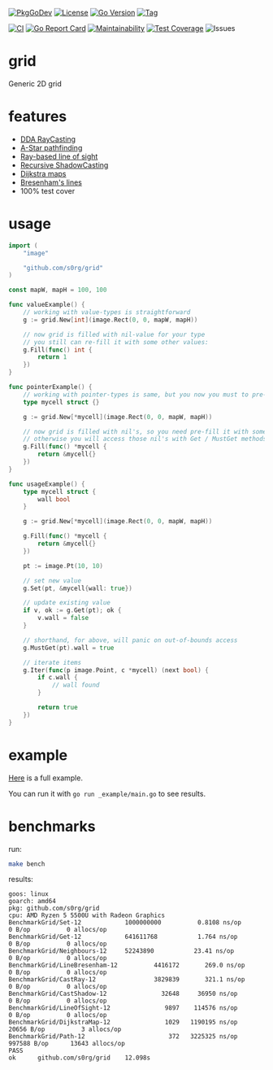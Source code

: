 [![PkgGoDev](https://pkg.go.dev/badge/github.com/s0rg/grid)](https://pkg.go.dev/github.com/s0rg/grid)
[![License](https://img.shields.io/github/license/s0rg/grid)](https://github.com/s0rg/grid/blob/master/LICENSE)
[![Go Version](https://img.shields.io/github/go-mod/go-version/s0rg/grid)](go.mod)
[![Tag](https://img.shields.io/github/v/tag/s0rg/grid?sort=semver)](https://github.com/s0rg/grid/tags)

[![CI](https://github.com/s0rg/grid/workflows/ci/badge.svg)](https://github.com/s0rg/grid/actions?query=workflow%3Aci)
[![Go Report Card](https://goreportcard.com/badge/github.com/s0rg/grid)](https://goreportcard.com/report/github.com/s0rg/grid)
[![Maintainability](https://api.codeclimate.com/v1/badges/8478f67a6b72d9e67cab/maintainability)](https://codeclimate.com/github/s0rg/grid/maintainability)
[![Test Coverage](https://api.codeclimate.com/v1/badges/8478f67a6b72d9e67cab/test_coverage)](https://codeclimate.com/github/s0rg/grid/test_coverage)
![Issues](https://img.shields.io/github/issues/s0rg/grid)

# grid

Generic 2D grid

# features

- [DDA RayCasting](https://lodev.org/cgtutor/raycasting.html)
- [A-Star pathfinding](https://en.wikipedia.org/wiki/A*_search_algorithm)
- [Ray-based line of sight](https://en.wikipedia.org/wiki/Line_of_sight_(video_games))
- [Recursive ShadowCasting](http://www.roguebasin.com/index.php/Shadow_casting)
- [Dijkstra maps](http://www.roguebasin.com/index.php/Dijkstra_Maps_Visualized)
- [Bresenham's lines](https://en.wikipedia.org/wiki/Bresenham%27s_line_algorithm)
- 100% test cover

# usage

```go
import (
    "image"

    "github.com/s0rg/grid"
)

const mapW, mapH = 100, 100

func valueExample() {
    // working with value-types is straightforward
    g := grid.New[int](image.Rect(0, 0, mapW, mapH))

    // now grid is filled with nil-value for your type
    // you still can re-fill it with some other values:
    g.Fill(func() int {
        return 1
    })
}

func pointerExample() {
    // working with pointer-types is same, but you now you must to pre-fill them
    type mycell struct {}

    g := grid.New[*mycell](image.Rect(0, 0, mapW, mapH))

    // now grid is filled with nil's, so you need pre-fill it with some values,
    // otherwise you will access those nil's with Get / MustGet methods.
    g.Fill(func() *mycell {
        return &mycell{}
    })
}

func usageExample() {
    type mycell struct {
        wall bool
    }

    g := grid.New[*mycell](image.Rect(0, 0, mapW, mapH))

    g.Fill(func() *mycell {
        return &mycell{}
    })

    pt := image.Pt(10, 10)

    // set new value
    g.Set(pt, &mycell{wall: true})

    // update existing value
    if v, ok := g.Get(pt); ok {
        v.wall = false
    }

    // shorthand, for above, will panic on out-of-bounds access
    g.MustGet(pt).wall = true

    // iterate items
    g.Iter(func(p image.Point, c *mycell) (next bool) {
        if c.wall {
            // wall found
        }

        return true
    })
}
```

# example

[Here](https://github.com/s0rg/grid/blob/master/_example/main.go) is a full example.

You can run it with `go run _example/main.go` to see results.

# benchmarks

run:

```bash
make bench
```

results:

```
goos: linux
goarch: amd64
pkg: github.com/s0rg/grid
cpu: AMD Ryzen 5 5500U with Radeon Graphics
BenchmarkGrid/Set-12         	1000000000	        0.8108 ns/op	      0 B/op	      0 allocs/op
BenchmarkGrid/Get-12         	641611768	        1.764 ns/op	      0 B/op	      0 allocs/op
BenchmarkGrid/Neighbours-12  	52243890	       23.41 ns/op	      0 B/op	      0 allocs/op
BenchmarkGrid/LineBresenham-12         	4416172	      269.0 ns/op	      0 B/op	      0 allocs/op
BenchmarkGrid/CastRay-12               	3829839	      321.1 ns/op	      0 B/op	      0 allocs/op
BenchmarkGrid/CastShadow-12            	  32648	    36950 ns/op	      0 B/op	      0 allocs/op
BenchmarkGrid/LineOfSight-12           	   9897	   114576 ns/op	      0 B/op	      0 allocs/op
BenchmarkGrid/DijkstraMap-12           	   1029	  1190195 ns/op	  20656 B/op	      3 allocs/op
BenchmarkGrid/Path-12                  	    372	  3225325 ns/op	 997588 B/op	  13643 allocs/op
PASS
ok  	github.com/s0rg/grid	12.098s
```
